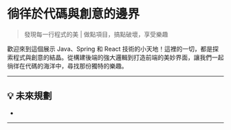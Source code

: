 # 徜徉於代碼與創意的邊界

> 發現每一行程式的美 | 做點項目，搞點破壞，享受樂趣

歡迎來到這個展示 Java、Spring 和 React 技術的小天地！這裡的一切，都是探索程式與創意的結晶。從構建後端的強大邏輯到打造前端的美妙界面，讓我們一起徜徉在代碼的海洋中，尋找那份獨特的樂趣。

---


## 💡 **未來規劃**
- 

---

